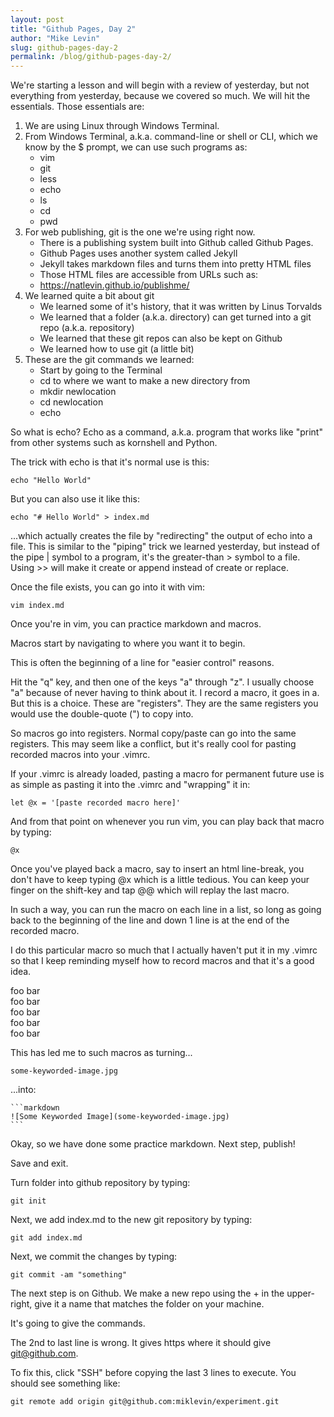 ```yaml
---
layout: post
title: "Github Pages, Day 2"
author: "Mike Levin"
slug: github-pages-day-2
permalink: /blog/github-pages-day-2/
---
```


We're starting a lesson and will begin with a review of yesterday, but not
everything from yesterday, because we covered so much. We will hit the
essentials. Those essentials are:

1. We are using Linux through Windows Terminal.
2. From Windows Terminal, a.k.a. command-line or shell or CLI, which we know by
   the $ prompt, we can use such programs as:
   - vim
   - git
   - less
   - echo
   - ls
   - cd
   - pwd
3. For web publishing, git is the one we're using right now.
   - There is a publishing system built into Github called Github Pages.
   - Github Pages uses another system called Jekyll
   - Jekyll takes markdown files and turns them into pretty HTML files
   - Those HTML files are accessible from URLs such as:
   - https://natlevin.github.io/publishme/
4. We learned quite a bit about git
   - We learned some of it's history, that it was written by Linus Torvalds
   - We learned that a folder (a.k.a. directory) can get turned into a git
     repo (a.k.a. repository)
   - We learned that these git repos can also be kept on Github
   - We learned how to use git (a little bit)
5. These are the git commands we learned:
   - Start by going to the Terminal
   - cd to where we want to make a new directory from
   - mkdir newlocation
   - cd newlocation
   - echo

So what is echo? Echo as a command, a.k.a. program that works like "print" from
other systems such as kornshell and Python.

The trick with echo is that it's normal use is this:

    echo "Hello World"

But you can also use it like this:

    echo "# Hello World" > index.md

...which actually creates the file by "redirecting" the output of echo into a
file. This is similar to the "piping" trick we learned yesterday, but instead
of the pipe | symbol to a program, it's the greater-than > symbol to a file.
Using >> will make it create or append instead of create or replace.

Once the file exists, you can go into it with vim:

    vim index.md

Once you're in vim, you can practice markdown and macros.

Macros start by navigating to where you want it to begin.

This is often the beginning of a line for "easier control" reasons.

Hit the "q" key, and then one of the keys "a" through "z". I usually choose "a"
because of never having to think about it. I record a macro, it goes in a. But
this is a choice. These are "registers". They are the same registers you would
use the double-quote (") to copy into.

So macros go into registers.
Normal copy/paste can go into the same registers.
This may seem like a conflict, but it's really cool for pasting recorded macros
into your .vimrc.

If your .vimrc is already loaded, pasting a macro for permanent future use is
as simple as pasting it into the .vimrc and "wrapping" it in:

    let @x = '[paste recorded macro here]'

And from that point on whenever you run vim, you can play back that macro by
typing:

    @x

Once you've played back a macro, say to insert an html line-break, you don't
have to keep typing @x which is a little tedious. You can keep your finger on
the shift-key and tap @@ which will replay the last macro.

In such a way, you can run the macro on each line in a list, so long as going
back to the beginning of the line and down 1 line is at the end of the recorded
macro.

I do this particular macro so much that I actually haven't put it in my .vimrc
so that I keep reminding myself how to record macros and that it's a good idea.

foo bar<br/>
foo bar<br/>
foo bar<br/>
foo bar<br/>
foo bar<br/>

This has led me to such macros as turning...

    some-keyworded-image.jpg

...into:

    ```markdown
    ![Some Keyworded Image](some-keyworded-image.jpg)
    ```
Okay, so we have done some practice markdown. Next step, publish!

Save and exit.

Turn folder into github repository by typing:

    git init

Next, we add index.md to the new git repository by typing:

    git add index.md

Next, we commit the changes by typing:

    git commit -am "something"

The next step is on Github. We make a new repo using the + in the upper-right,
give it a name that matches the folder on your machine.

It's going to give the commands.

The 2nd to last line is wrong. It gives https where it should give
git@github.com.

To fix this, click "SSH" before copying the last 3 lines to execute. You should
see something like:

    git remote add origin git@github.com:miklevin/experiment.git



















